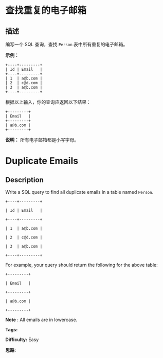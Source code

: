 # 查找重复的电子邮箱

## 描述

编写一个 SQL 查询，查找 `Person` 表中所有重复的电子邮箱。

**示例：**

    
    
    +----+---------+
    | Id | Email   |
    +----+---------+
    | 1  | a@b.com |
    | 2  | c@d.com |
    | 3  | a@b.com |
    +----+---------+
    

根据以上输入，你的查询应返回以下结果：

    
    
    +---------+
    | Email   |
    +---------+
    | a@b.com |
    +---------+
    

**说明：** 所有电子邮箱都是小写字母。



# Duplicate Emails

## Description



Write a SQL query to find all duplicate emails in a table named `Person`.

    
    
    +----+---------+
    | Id | Email   |
    +----+---------+
    | 1  | a@b.com |
    | 2  | c@d.com |
    | 3  | a@b.com |
    +----+---------+
    

For example, your query should return the following for the above table:

    
    
    +---------+
    | Email   |
    +---------+
    | a@b.com |
    +---------+
    

**Note** : All emails are in lowercase.


**Tags:** 

**Difficulty:** Easy

**思路:**
